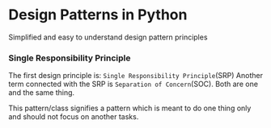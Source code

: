 # Design Patterns in Python
Simplified and easy to understand design pattern principles

### Single Responsibility Principle
The first design principle is: `Single Responsibility Principle`(SRP)
Another term connected with the SRP is `Separation of Concern`(SOC). Both are one and the same thing.

This pattern/class signifies a pattern which is meant to do one thing only and should not focus on another tasks.